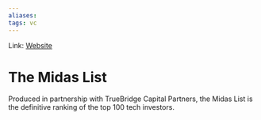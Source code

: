 ```yaml
---
aliases:
tags: vc
---
```

Link: [Website](https://www.forbes.com/midas/)

# The Midas List
Produced in partnership with TrueBridge Capital Partners, the Midas List is the definitive ranking of the top 100 tech investors.

